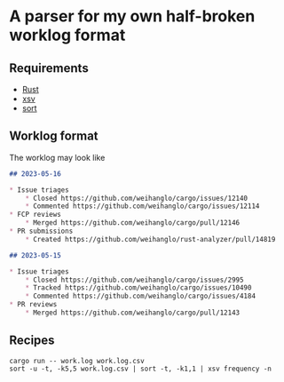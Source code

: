 # A parser for my own half-broken worklog format 

## Requirements

- [Rust](https://weihanglo.org)
- [xsv](https://github.com/BurntSushi/xsv)
- [sort](https://en.wikipedia.org/wiki/Sort_(Unix))

## Worklog format

The worklog may look like

```markdown
## 2023-05-16

* Issue triages
    * Closed https://github.com/weihanglo/cargo/issues/12140
    * Commented https://github.com/weihanglo/cargo/issues/12114
* FCP reviews
    * Merged https://github.com/weihanglo/cargo/pull/12146
* PR submissions
    * Created https://github.com/weihanglo/rust-analyzer/pull/14819

## 2023-05-15

* Issue triages
    * Closed https://github.com/weihanglo/cargo/issues/2995
    * Tracked https://github.com/weihanglo/cargo/issues/10490
    * Commented https://github.com/weihanglo/cargo/issues/4184
* PR reviews
    * Merged https://github.com/weihanglo/cargo/pull/12143
```

## Recipes

```console
cargo run -- work.log work.log.csv
sort -u -t, -k5,5 work.log.csv | sort -t, -k1,1 | xsv frequency -n
```
